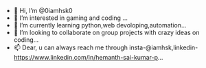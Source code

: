 - 👋 Hi, I’m @0iamhsk0
- 👀 I’m interested in gaming and coding ...
- 🌱 I’m currently learning python,web devoloping,automation...
- 💞️ I’m looking to collaborate on group projects with crazy ideas on coding...
- 📫 Dear, u can always reach me through insta-@iamhsk,linkedin-https://www.linkedin.com/in/hemanth-sai-kumar-p...

<!---
0iamhsk0/0iamhsk0 is a ✨ special ✨ repository because its `README.md` (this file) appears on your GitHub profile.
You can click the Preview link to take a look at your changes.
--->
